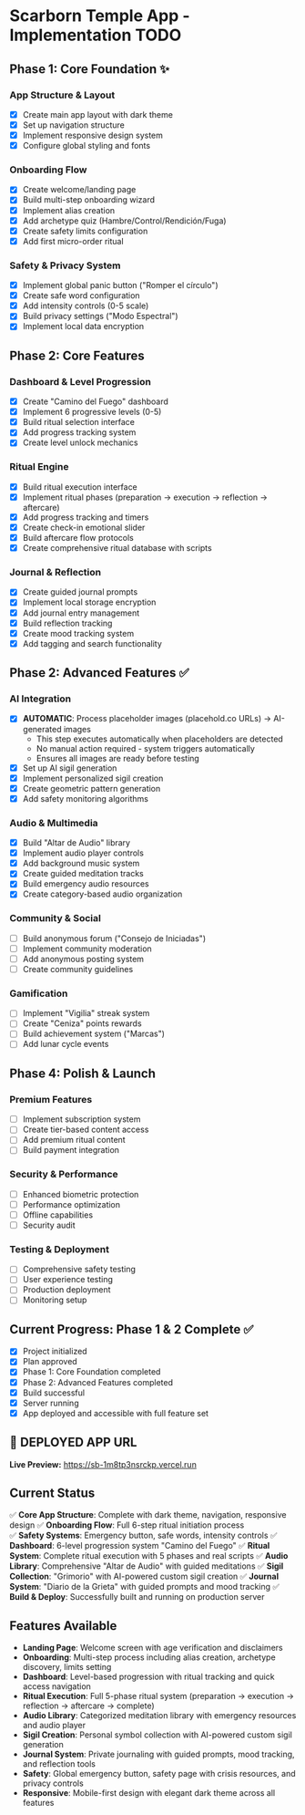 # Scarborn Temple App - Implementation TODO

## Phase 1: Core Foundation ✨

### App Structure & Layout
- [x] Create main app layout with dark theme
- [x] Set up navigation structure
- [x] Implement responsive design system
- [x] Configure global styling and fonts

### Onboarding Flow
- [x] Create welcome/landing page
- [x] Build multi-step onboarding wizard
- [x] Implement alias creation
- [x] Add archetype quiz (Hambre/Control/Rendición/Fuga)
- [x] Create safety limits configuration
- [x] Add first micro-order ritual

### Safety & Privacy System
- [x] Implement global panic button ("Romper el círculo")
- [x] Create safe word configuration
- [x] Add intensity controls (0-5 scale)
- [x] Build privacy settings ("Modo Espectral")
- [x] Implement local data encryption

## Phase 2: Core Features

### Dashboard & Level Progression
- [x] Create "Camino del Fuego" dashboard
- [x] Implement 6 progressive levels (0-5)
- [x] Build ritual selection interface
- [x] Add progress tracking system
- [x] Create level unlock mechanics

### Ritual Engine
- [x] Build ritual execution interface
- [x] Implement ritual phases (preparation → execution → reflection → aftercare)
- [x] Add progress tracking and timers
- [x] Create check-in emotional slider
- [x] Build aftercare flow protocols
- [x] Create comprehensive ritual database with scripts

### Journal & Reflection
- [x] Create guided journal prompts
- [x] Implement local storage encryption
- [x] Add journal entry management
- [x] Build reflection tracking
- [x] Create mood tracking system
- [x] Add tagging and search functionality

## Phase 2: Advanced Features ✅

### AI Integration
- [x] **AUTOMATIC**: Process placeholder images (placehold.co URLs) → AI-generated images
  - This step executes automatically when placeholders are detected
  - No manual action required - system triggers automatically
  - Ensures all images are ready before testing
- [x] Set up AI sigil generation
- [x] Implement personalized sigil creation
- [x] Create geometric pattern generation
- [x] Add safety monitoring algorithms

### Audio & Multimedia
- [x] Build "Altar de Audio" library
- [x] Implement audio player controls
- [x] Add background music system
- [x] Create guided meditation tracks
- [x] Build emergency audio resources
- [x] Create category-based audio organization

### Community & Social
- [ ] Build anonymous forum ("Consejo de Iniciadas")
- [ ] Implement community moderation
- [ ] Add anonymous posting system
- [ ] Create community guidelines

### Gamification
- [ ] Implement "Vigilia" streak system
- [ ] Create "Ceniza" points rewards
- [ ] Build achievement system ("Marcas")
- [ ] Add lunar cycle events

## Phase 4: Polish & Launch

### Premium Features
- [ ] Implement subscription system
- [ ] Create tier-based content access
- [ ] Add premium ritual content
- [ ] Build payment integration

### Security & Performance
- [ ] Enhanced biometric protection
- [ ] Performance optimization
- [ ] Offline capabilities
- [ ] Security audit

### Testing & Deployment
- [ ] Comprehensive safety testing
- [ ] User experience testing
- [ ] Production deployment
- [ ] Monitoring setup

## Current Progress: Phase 1 & 2 Complete ✅
- [x] Project initialized
- [x] Plan approved  
- [x] Phase 1: Core Foundation completed
- [x] Phase 2: Advanced Features completed
- [x] Build successful
- [x] Server running
- [x] App deployed and accessible with full feature set

## 🎉 DEPLOYED APP URL
**Live Preview:** https://sb-1m8tp3nsrckp.vercel.run

## Current Status
✅ **Core App Structure**: Complete with dark theme, navigation, responsive design
✅ **Onboarding Flow**: Full 6-step ritual initiation process  
✅ **Safety Systems**: Emergency button, safe words, intensity controls
✅ **Dashboard**: 6-level progression system "Camino del Fuego"
✅ **Ritual System**: Complete ritual execution with 5 phases and real scripts
✅ **Audio Library**: Comprehensive "Altar de Audio" with guided meditations
✅ **Sigil Collection**: "Grimorio" with AI-powered custom sigil creation
✅ **Journal System**: "Diario de la Grieta" with guided prompts and mood tracking
✅ **Build & Deploy**: Successfully built and running on production server

## Features Available
- **Landing Page**: Welcome screen with age verification and disclaimers
- **Onboarding**: Multi-step process including alias creation, archetype discovery, limits setting
- **Dashboard**: Level-based progression with ritual tracking and quick access navigation
- **Ritual Execution**: Full 5-phase ritual system (preparation → execution → reflection → aftercare → complete)
- **Audio Library**: Categorized meditation library with emergency resources and audio player
- **Sigil Creation**: Personal symbol collection with AI-powered custom sigil generation
- **Journal System**: Private journaling with guided prompts, mood tracking, and reflection tools
- **Safety**: Global emergency button, safety page with crisis resources, and privacy controls
- **Responsive**: Mobile-first design with elegant dark theme across all features